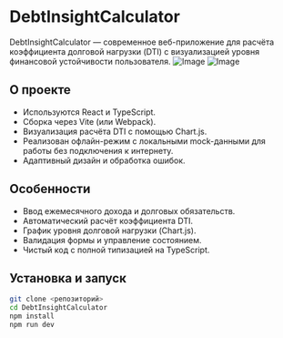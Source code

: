 # DebtInsightCalculator

DebtInsightCalculator — современное веб-приложение для расчёта коэффициента долговой нагрузки (DTI) с визуализацией уровня финансовой устойчивости пользователя.
![Image](https://github.com/user-attachments/assets/5321a4bf-5759-4adb-82e4-754f683dc76b)
![Image](https://github.com/user-attachments/assets/cf5fe269-f6d9-4f1b-a000-e486e8308788)

## О проекте

- Используются React и TypeScript.
- Сборка через Vite (или Webpack).
- Визуализация расчёта DTI с помощью Chart.js.
- Реализован офлайн-режим с локальными mock-данными для работы без подключения к интернету.
- Адаптивный дизайн и обработка ошибок.

## Особенности

- Ввод ежемесячного дохода и долговых обязательств.
- Автоматический расчёт коэффициента DTI.
- График уровня долговой нагрузки (Chart.js).
- Валидация формы и управление состоянием.
- Чистый код с полной типизацией на TypeScript.

## Установка и запуск

```bash
git clone <репозиторий>
cd DebtInsightCalculator
npm install
npm run dev
